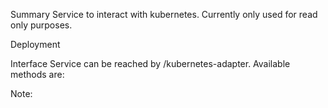 Summary
Service to interact with kubernetes. Currently only used for read only purposes.

Deployment

Interface
Service can be reached by /kubernetes-adapter.
Available methods are:

Note:

